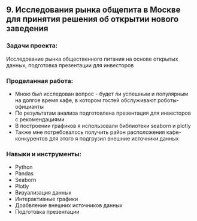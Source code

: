 ## 9. Исследования рынка общепита в Москве для принятия решения об открытии нового заведения

### Задачи проекта:
Исследование рынка общественного питания на основе открытых данных, подготовка презентации для инвесторов 

### Проделанная работа:

- Мною был исследован вопрос - будет ли успешным и популярным на долгое время кафе, в котором гостей обслуживают роботы-официанты
- По результатам анализа подготовлена презентация для инвесторов с рекомендациями
- В построении графиков я использовали библиотеки seaborn и plotly
- Также мне потребовалось получить район расположения кафе-конкурентов для этого я подгрузил внешние источники данных

### Навыки и инструменты:

- Python
- Pandas
- Seaborn
- Plotly
- Визуализация данных
- Интерактивные графики
- Доабвление внешних источников данных
- Подготовка презентации


